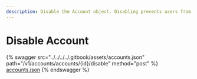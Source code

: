 ```yaml
---
description: Disable the Account object. Disabling prevents users from signing in
---
```


# Disable Account

{% swagger src="../../../../.gitbook/assets/accounts.json" path="/v1/accounts/accounts/{id}/disable" method="post" %}
[accounts.json](../../../../.gitbook/assets/accounts.json)
{% endswagger %}
